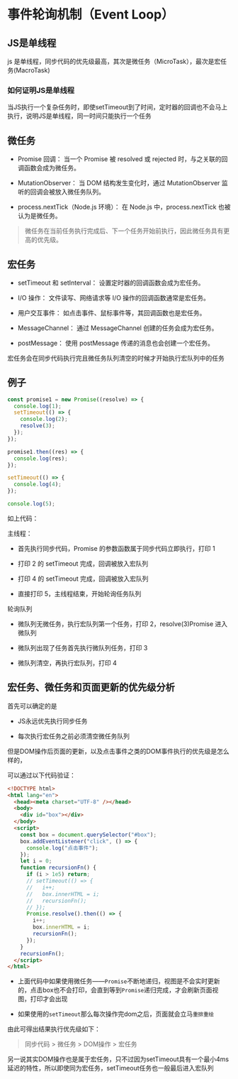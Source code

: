 # 事件轮询机制（Event Loop）

## JS是单线程

js 是单线程，同步代码的优先级最高，其次是微任务（MicroTask），最次是宏任务(MacroTask)

### 如何证明JS是单线程

当JS执行一个复杂任务时，即使setTimeout到了时间，定时器的回调也不会马上执行，说明JS是单线程，同一时间只能执行一个任务

## 微任务

- Promise 回调： 当一个 Promise 被 resolved 或 rejected 时，与之关联的回调函数会成为微任务。

- MutationObserver： 当 DOM 结构发生变化时，通过 MutationObserver 监听的回调会被放入微任务队列。

- process.nextTick（Node.js 环境）： 在 Node.js 中，process.nextTick 也被认为是微任务。

> 微任务在当前任务执行完成后、下一个任务开始前执行，因此微任务具有更高的优先级。

## 宏任务

- setTimeout 和 setInterval： 设置定时器的回调函数会成为宏任务。

- I/O 操作： 文件读写、网络请求等 I/O 操作的回调函数通常是宏任务。

- 用户交互事件： 如点击事件、鼠标事件等，其回调函数也是宏任务。

- MessageChannel： 通过 MessageChannel 创建的任务会成为宏任务。

- postMessage： 使用 postMessage 传递的消息也会创建一个宏任务。

宏任务会在同步代码执行完且微任务队列清空的时候才开始执行宏队列中的任务

## 例子

```js
const promise1 = new Promise((resolve) => {
  console.log(1);
  setTimeout(() => {
    console.log(2);
    resolve(3);
  });
});

promise1.then((res) => {
  console.log(res);
});

setTimeout(() => {
  console.log(4);
});

console.log(5);
```

如上代码：

主线程：

- 首先执行同步代码，Promise 的参数函数属于同步代码立即执行，打印 1

- 打印 2 的 setTimeout 完成，回调被放入宏队列

- 打印 4 的 setTimeout 完成，回调被放入宏队列

- 直接打印 5，主线程结束，开始轮询任务队列

轮询队列

- 微队列无微任务，执行宏队列第一个任务，打印 2，resolve(3)Promise 进入微队列

- 微队列出现了任务首先执行微队列任务，打印 3

- 微队列清空，再执行宏队列，打印 4

## 宏任务、微任务和页面更新的优先级分析

首先可以确定的是

- JS永远优先执行同步任务

- 每次执行宏任务之前必须清空微任务队列

但是DOM操作后页面的更新，以及点击事件之类的DOM事件执行的优先级是怎么样的，

可以通过以下代码验证：

```html
<!DOCTYPE html>
<html lang="en">
  <head><meta charset="UTF-8" /></head>
  <body>
    <div id="box"></div>
  </body>
  <script>
    const box = document.querySelector("#box");
    box.addEventListener("click", () => {
      console.log("点击事件");
    });
    let i = 0;
    function recursionFn() {
      if (i > 1e5) return;
      // setTimeout(() => {
      //   i++;
      //   box.innerHTML = i;
      //   recursionFn();
      // });
      Promise.resolve().then(() => {
        i++;
        box.innerHTML = i;
        recursionFn();
      });
    }
    recursionFn();
  </script>
</html>
```

- 上面代码中如果使用微任务——`Promise`不断地递归，视图是不会实时更新的，点击box也不会打印，会直到等到`Promise`递归完成，才会刷新页面视图，打印才会出现

- 如果使用的`setTimeout`那么每次操作完dom之后，页面就会立马`重排重绘`

由此可得出结果执行优先级如下：

> 同步代码 > 微任务 > DOM操作 > 宏任务

另一说其实DOM操作也是属于宏任务，只不过因为setTimeout具有一个最小4ms延迟的特性，所以即使同为宏任务，setTimeout任务也一般最后进入宏队列
